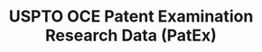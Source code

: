 ---
bigquery: https://console.cloud.google.com/bigquery?p=patents-public-data&d=uspto_oce_pair&page=dataset
citation: 'Graham, S. Marco, A., and Miller, A. (2015). “The USPTO Patent Examination
  Research Dataset: A Window on the Process of Patent Examination.”'
contributors: Graham, S. Marco, A., Miller, A.
cost: None
description: The latest version of PatEx (referred to below as the 2020 release) contains
  detailed information on nearly 11.9 million publicly-viewable provisional and non-provisional
  patent applications to the USPTO and over 4.6 million Patent Cooperation Treaty
  (PCT) applications. It is based on data that OCE downloaded from the Patent Examination
  Data System (PEDS) in April, 2021. The PEDS data are sourced from Public PAIR. The
  first time that OCE used PEDS as the basis of PatEx was for the 2019 release. We
  took the PEDS data and organized it into the familiar PatEx data files, which are
  based on the organization of the Public PAIR portal. The data files include information
  on each application’s characteristics, prosecution history, continuation history,
  claims of foreign priority, patent term adjustment history, publication history,
  and correspondence address information.
documentation: 'For the 2019 and later releases, new technical documentation is available
  https://www.uspto.gov/sites/default/files/documents/PatEx-2019-Technical-Doc.pdf


  A document describing the 2014-2017 data sets is available and can be cited as:
  Graham, Stuart J.H. and Marco, Alan C. and Miller, Richard, The USPTO Patent Examination
  Research Dataset: A Window on the Process of Patent Examination (November 30, 2015).
  Available at SSRN: https://ssrn.com/abstract=2702637.'
last_edit: Mon, 04 Apr 2022 19:06:22 GMT
location: https://www.uspto.gov/ip-policy/economic-research/research-datasets/patent-examination-research-dataset-public-pair
maintained_by: EconomicsData@uspto.gov
related_publications: https://ssrn.com/abstract=29956744, https://ssrn.com/abstract=2702637
schema_fields: '[''parent_country_code'', ''correspondence_region_code'', ''continuation_type'',
  ''examiner_art_unit'', ''earliest_pgpub_number'', ''filing_date'', ''invention_subject_matter'',
  ''application_type'', ''correspondence_name_line_2'', ''correspondence_region_name'',
  ''confirm_number'', ''inventor_name_last'', ''correspondence_street_line_2'', ''correspondence_country_code'',
  ''invention_title'', ''aia_first_to_file'', ''file_location_date'', ''earliest_pgpub_date'',
  ''inventor_country_name'', ''event_code'', ''examiner_name_last'', ''abandon_date'',
  ''correspondence_country_name'', ''uspc_subclass'', ''correspondence_name_line_1'',
  ''child_application_number'', ''child_filing_date'', ''correspondence_postal_code'',
  ''inventor_rank'', ''file_location'', ''inventor_country_code'', ''inventor_name_middle'',
  ''inventor_region_code'', ''appl_status_date'', ''parent_filing_date'', ''application_number_pair'',
  ''correspondence_street_line_1'', ''wipo_pub_number'', ''patent_issue_date'', ''recorded_date'',
  ''status_description'', ''customer_number'', ''small_entity_indicator'', ''status_code'',
  ''inventor_address_type'', ''foreign_parent_id'', ''atty_docket_number'', ''uspc_class'',
  ''correspondence_city'', ''examiner_name_middle'', ''event_description'', ''examiner_name_first'',
  ''examiner_id'', ''parent_application_number'', ''sequence_number'', ''wipo_pub_date'',
  ''appl_status_code'', ''patent_number'', ''inventor_name_first'', ''application_number'',
  ''parent_country'', ''foreign_parent_date'', ''disposal_type'']'
shortname: patex
tags:
- patents
- legal
- history
terms_of_use: 'USPTO’s online databases are not designed or intended to be a source
  for bulk downloads of USPTO data when accessed through the website’s interfaces.
  Individuals, companies, IP addresses, or blocks of IP addresses who, in effect,
  deny or decrease service by generating unusually high numbers of database accesses
  (searches, pages, or hits), whether generated manually or in an automated fashion,
  may be denied access to USPTO servers without notice.


  Bulk data products may be separately obtained from the USPTO, either for free or
  at the cost of dissemination. For details, see information on Electronic Bulk Data
  Products: https://www.uspto.gov/learning-and-resources/electronic-bulk-data-products'
title: USPTO OCE Patent Examination Research Data (PatEx)
uuid: 4342caa7-23af-420c-b2f6-6088f133df6a
---